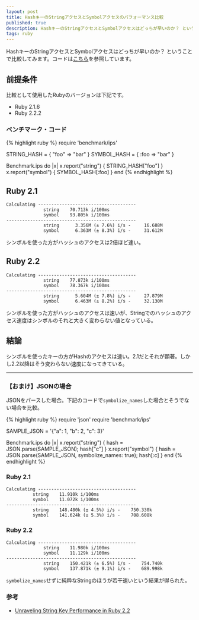 ```yaml
---
layout: post
title: HashキーのStringアクセスとSymbolアクセスのパフォーマンス比較
published: true
description: HashキーのStringアクセスとSymbolアクセスはどっちが早いのか？ ということで比較してみます。比較として使用したRubyのバージョンは下記です。 Ruby 2.1.6 Ruby 2.2.2
tags: ruby
---
```


HashキーのStringアクセスとSymbolアクセスはどっちが早いのか？ ということで比較してみます。コードは[こちら](http://www.sitepoint.com/unraveling-string-key-performance-ruby-2-2/)を参照しています。

## 前提条件

比較として使用したRubyのバージョンは下記です。

* Ruby 2.1.6
* Ruby 2.2.2

### ベンチマーク・コード

{% highlight ruby %}
require 'benchmark/ips'

STRING_HASH = { "foo" => "bar" }
SYMBOL_HASH = { :foo => "bar"  }

Benchmark.ips do |x|
  x.report("string") { STRING_HASH["foo"] }
  x.report("symbol") { SYMBOL_HASH[:foo]  }
end
{% endhighlight %}

## Ruby 2.1

    Calculating -------------------------------------
                  string    70.713k i/100ms
                  symbol    93.805k i/100ms
    -------------------------------------------------
                  string      3.356M (± 7.6%) i/s -     16.688M
                  symbol      6.363M (± 8.3%) i/s -     31.612M

シンボルを使った方がハッシュのアクセスは2倍ほど速い。

## Ruby 2.2

    Calculating -------------------------------------
                  string    77.873k i/100ms
                  symbol    78.367k i/100ms
    -------------------------------------------------
                  string      5.604M (± 7.8%) i/s -     27.879M
                  symbol      6.463M (± 8.2%) i/s -     32.130M

シンボルを使った方がハッシュのアクセスは速いが、Stringでのハッシュのアクセス速度はシンボルのそれと大きく変わらない値となっている。

## 結論
シンボルを使ったキーの方がHashのアクセスは速い。2.1だとそれが顕著。しかし2.2以降はそう変わらない速度になってきている。

----

### 【おまけ】JSONの場合

JSONをパースした場合。下記のコードで`symbolize_names`した場合とそうでない場合を比較。

{% highlight ruby %}
require 'json'
require 'benchmark/ips'

SAMPLE_JSON = '{"a": 1, "b": 2, "c": 3}'

Benchmark.ips do |x|
  x.report("string") { hash = JSON.parse(SAMPLE_JSON); hash["c"] }
  x.report("symbol") { hash = JSON.parse(SAMPLE_JSON, symbolize_names: true); hash[:c] }
end
{% endhighlight %}

### Ruby 2.1

    Calculating -------------------------------------
              string    11.910k i/100ms
              symbol    11.072k i/100ms
    -------------------------------------------------
              string    148.480k (± 4.5%) i/s -    750.330k
              symbol    141.624k (± 5.3%) i/s -    708.608k

### Ruby 2.2

    Calculating -------------------------------------
                  string    11.980k i/100ms
                  symbol    11.129k i/100ms
    -------------------------------------------------
                  string    150.421k (± 6.5%) i/s -    754.740k
                  symbol    137.871k (± 9.1%) i/s -    689.998k

`symbolize_names`せずに純粋なStringのほうが若干速いという結果が得られた。

### 参考
* [Unraveling String Key Performance in Ruby 2.2](http://www.sitepoint.com/unraveling-string-key-performance-ruby-2-2/)
